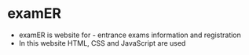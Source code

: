 # examER
- examER is website for - entrance exams information and registration
- In this website HTML, CSS and JavaScript are used
